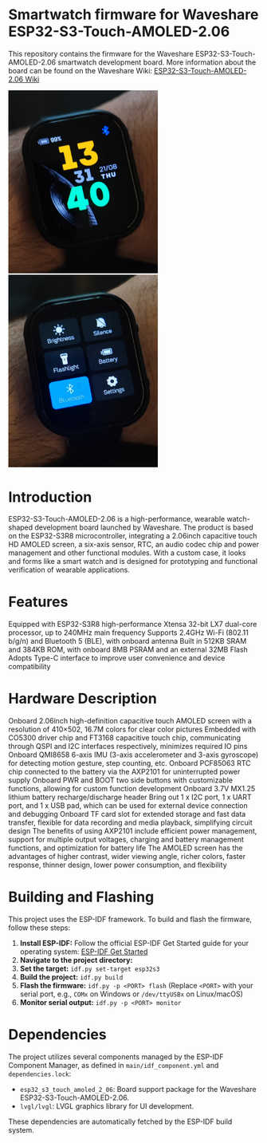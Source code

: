 # Smartwatch firmware for Waveshare ESP32-S3-Touch-AMOLED-2.06

This repository contains the firmware for the Waveshare ESP32-S3-Touch-AMOLED-2.06 smartwatch development board.
More information about the board can be found on the Waveshare Wiki: [ESP32-S3-Touch-AMOLED-2.06 Wiki](https://www.waveshare.com/wiki/ESP32-S3-Touch-AMOLED-2.06)

<img src="ui_assets/s3watch_0.jpg" width="300"/>
<img src="ui_assets/s3watch_1.jpg" width="300"/>

# Introduction
ESP32-S3-Touch-AMOLED-2.06 is a high-performance, wearable watch-shaped development board launched by Waveshare. The product is based on the ESP32-S3R8 microcontroller, integrating a 2.06inch capacitive touch HD AMOLED screen, a six-axis sensor, RTC, an audio codec chip and power management and other functional modules. With a custom case, it looks and forms like a smart watch and is designed for prototyping and functional verification of wearable applications.

# Features
Equipped with ESP32-S3R8 high-performance Xtensa 32-bit LX7 dual-core processor, up to 240MHz main frequency
Supports 2.4GHz Wi-Fi (802.11 b/g/n) and Bluetooth 5 (BLE), with onboard antenna
Built in 512KB SRAM and 384KB ROM, with onboard 8MB PSRAM and an external 32MB Flash
Adopts Type-C interface to improve user convenience and device compatibility

# Hardware Description
Onboard 2.06inch high-definition capacitive touch AMOLED screen with a resolution of 410×502, 16.7M colors for clear color pictures
Embedded with CO5300 driver chip and FT3168 capacitive touch chip, communicating through QSPI and I2C interfaces respectively, minimizes required IO pins
Onboard QMI8658 6-axis IMU (3-axis accelerometer and 3-axis gyroscope) for detecting motion gesture, step counting, etc.
Onboard PCF85063 RTC chip connected to the battery via the AXP2101 for uninterrupted power supply
Onboard PWR and BOOT two side buttons with customizable functions, allowing for custom function development
Onboard 3.7V MX1.25 lithium battery recharge/discharge header
Bring out 1 x I2C port, 1 x UART port, and 1 x USB pad, which can be used for external device connection and debugging
Onboard TF card slot for extended storage and fast data transfer, flexible for data recording and media playback, simplifying circuit design
The benefits of using AXP2101 include efficient power management, support for multiple output voltages, charging and battery management functions, and optimization for battery life
The AMOLED screen has the advantages of higher contrast, wider viewing angle, richer colors, faster response, thinner design, lower power consumption, and flexibility

# Building and Flashing

This project uses the ESP-IDF framework. To build and flash the firmware, follow these steps:

1.  **Install ESP-IDF:** Follow the official ESP-IDF Get Started guide for your operating system: [ESP-IDF Get Started](https://docs.espressif.com/projects/esp-idf/en/latest/esp32s3/get-started/index.html)
2.  **Navigate to the project directory:** 
3.  **Set the target:** `idf.py set-target esp32s3`
4.  **Build the project:** `idf.py build`
5.  **Flash the firmware:** `idf.py -p <PORT> flash` (Replace `<PORT>` with your serial port, e.g., `COMx` on Windows or `/dev/ttyUSBx` on Linux/macOS)
6.  **Monitor serial output:** `idf.py -p <PORT> monitor`

# Dependencies

The project utilizes several components managed by the ESP-IDF Component Manager, as defined in `main/idf_component.yml` and `dependencies.lock`:

- `esp32_s3_touch_amoled_2_06`: Board support package for the Waveshare ESP32-S3-Touch-AMOLED-2.06.
- `lvgl/lvgl`: LVGL graphics library for UI development.

These dependencies are automatically fetched by the ESP-IDF build system.
